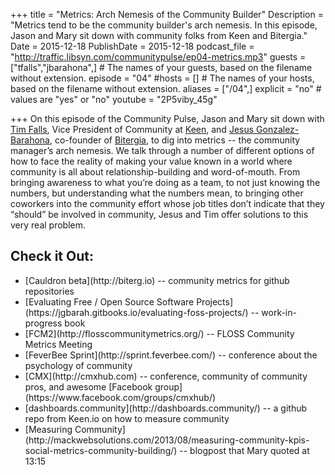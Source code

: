 +++
title = "Metrics: Arch Nemesis of the Community Builder"
Description = "Metrics tend to be the community builder's arch nemesis. In this episode, Jason and Mary sit down with community folks from Keen and Bitergia."
Date = 2015-12-18
PublishDate = 2015-12-18
podcast_file = "http://traffic.libsyn.com/communitypulse/ep04-metrics.mp3"
guests = ["tfalls","jbarahona",] # The names of your guests, based on the filename without extension.
episode = "04"
#hosts = [] # The names of your hosts, based on the filename without extension.
aliases = ["/04",]
explicit = "no" # values are "yes" or "no"
youtube = "2P5viby_45g"

+++
On this episode of the Community Pulse, Jason and Mary sit down with [Tim Falls](https://twitter.com/timfalls), Vice President of Community at [Keen](https://keen.io/), and [Jesus Gonzalez-Barahona](https://twitter.com/jgbarah), co-founder of [Bitergia](https://bitergia.com/), to dig into metrics -- the community manager’s arch nemesis. We talk through a number of different options of how to face the reality of making your value known in a world where community is all about relationship-building and word-of-mouth. From bringing awareness to what you’re doing as a team, to not just knowing the numbers, but understanding what the numbers mean, to bringing other coworkers into the community effort whose job titles don’t indicate that they “should” be involved in community, Jesus and Tim offer solutions to this very real problem.


<h2>Check it Out:</h2>
<ul><li>[Cauldron beta](http://biterg.io) -- community metrics for github repositories</li>
<li>[Evaluating Free / Open Source Software Projects](https://jgbarah.gitbooks.io/evaluating-foss-projects/) -- work-in-progress book</li>
<li>[FCM2](http://flosscommunitymetrics.org/) -- FLOSS Community Metrics Meeting</li>
<li>[FeverBee Sprint](http://sprint.feverbee.com/) -- conference about the psychology of community</li>
<li>[CMX](http://cmxhub.com) -- conference, community of community pros, and awesome [Facebook group](https://www.facebook.com/groups/cmxhub/)</li>
<li>[dashboards.community](http://dashboards.community/) -- a github repo from Keen.io on how to measure community</li>
<li>[Measuring Community](http://mackwebsolutions.com/2013/08/measuring-community-kpis-social-metrics-community-building/) -- blogpost that Mary quoted at 13:15</li></ul>
